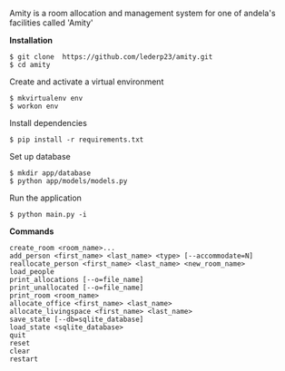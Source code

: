 Amity is a room allocation and management system for one of andela's facilities called 'Amity'

**Installation**

```
$ git clone  https://github.com/lederp23/amity.git
$ cd amity
```

Create and activate a virtual environment

```
$ mkvirtualenv env
$ workon env
```

Install dependencies

```
$ pip install -r requirements.txt
```

Set up database

```
$ mkdir app/database
$ python app/models/models.py
```

Run the application

```
$ python main.py -i
```

**Commands**
```
create_room <room_name>...
add_person <first_name> <last_name> <type> [--accommodate=N]
reallocate_person <first_name> <last_name> <new_room_name>
load_people
print_allocations [--o=file_name]
print_unallocated [--o=file_name]
print_room <room_name>
allocate_office <first_name> <last_name>
allocate_livingspace <first_name> <last_name>
save_state [--db=sqlite_database]
load_state <sqlite_database>
quit
reset
clear
restart
```
